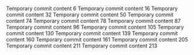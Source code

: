 Temporary commit content 6
Temporary commit content 16
Temporary commit content 32
Temporary commit content 50
Temporary commit content 74
Temporary commit content 78
Temporary commit content 87
Temporary commit content 96
Temporary commit content 105
Temporary commit content 130
Temporary commit content 139
Temporary commit content 160
Temporary commit content 161
Temporary commit content 205
Temporary commit content 211
Temporary commit content 213
